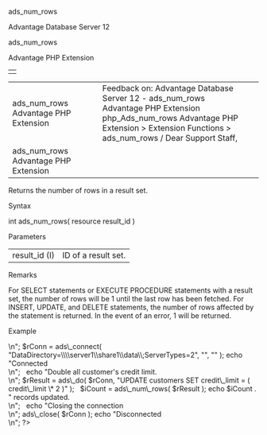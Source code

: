 ads\_num\_rows




Advantage Database Server 12  

ads\_num\_rows

Advantage PHP Extension

|  |
| --- |
|  |

|  |  |  |  |  |
| --- | --- | --- | --- | --- |
| ads\_num\_rows  Advantage PHP Extension |  |  | Feedback on: Advantage Database Server 12 - ads\_num\_rows Advantage PHP Extension php\_Ads\_num\_rows Advantage PHP Extension > Extension Functions > ads\_num\_rows / Dear Support Staff, |  |
| ads\_num\_rows  Advantage PHP Extension |  |  |  |  |

Returns the number of rows in a result set.

Syntax

int ads\_num\_rows( resource result\_id )

Parameters

|  |  |
| --- | --- |
| result\_id (I) | ID of a result set. |

Remarks

For SELECT statements or EXECUTE PROCEDURE statements with a result set, the number of rows will be 1 until the last row has been fetched. For INSERT, UPDATE, and DELETE statements, the number of rows affected by the statement is returned. In the event of an error, 1 will be returned.

Example

<?

echo "Connecting to Server<br>\n";

$rConn = ads\_connect( "DataDirectory=\\\\server1\\share1\\data\\;ServerTypes=2", "", "" );

echo "Connected<br>\n";

 

echo "Double all customer's credit limit.<br>\n";

$rResult = ads\_do( $rConn, "UPDATE customers SET credit\_limit = ( credit\_limit \* 2 )" );

 

$iCount = ads\_num\_rows( $rResult );

echo $iCount . " records updated.<br>\n";

 

echo "Closing the connection<br>\n";

ads\_close( $rConn );

echo "Disconnected<br>\n";

?>